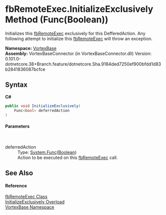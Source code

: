 # fbRemoteExec.InitializeExclusively Method (Func(Boolean))
 

Initializes this <a href="T_VortexBase_fbRemoteExec.md">fbRemoteExec</a> exclusively for this DefferedAction. Any following attempt to initialize this <a href="T_VortexBase_fbRemoteExec.md">fbRemoteExec</a> will throw an exception.

**Namespace:**&nbsp;<a href="N_VortexBase.md">VortexBase</a><br />**Assembly:**&nbsp;VortexBaseConnector (in VortexBaseConnector.dll) Version: 0.101.0-dotnetcore.38+Branch.feature/dotnetcore.Sha.9184ded7250ef900bfdd1d83b2841836087bcfce

## Syntax

**C#**<br />
``` C#
public void InitializeExclusively(
	Func<bool> deferredAction
)
```


#### Parameters
&nbsp;<dl><dt>deferredAction</dt><dd>Type: <a href="https://docs.microsoft.com/dotnet/api/system.func-1" target="_blank">System.Func</a>(<a href="https://docs.microsoft.com/dotnet/api/system.boolean" target="_blank">Boolean</a>)<br />Action to be executed on this <a href="T_VortexBase_fbRemoteExec.md">fbRemoteExec</a> call.</dd></dl>

## See Also


#### Reference
<a href="T_VortexBase_fbRemoteExec.md">fbRemoteExec Class</a><br /><a href="Overload_VortexBase_fbRemoteExec_InitializeExclusively.md">InitializeExclusively Overload</a><br /><a href="N_VortexBase.md">VortexBase Namespace</a><br />